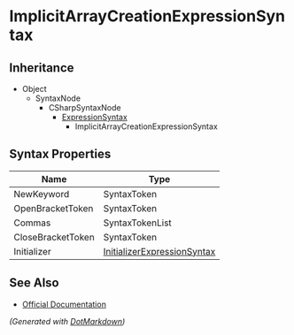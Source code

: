 # ImplicitArrayCreationExpressionSyntax

## Inheritance

* Object
  * SyntaxNode
    * CSharpSyntaxNode
      * [ExpressionSyntax](ExpressionSyntax.md)
        * ImplicitArrayCreationExpressionSyntax

## Syntax Properties

| Name              | Type                                                          |
| ----------------- | ------------------------------------------------------------- |
| NewKeyword        | SyntaxToken                                                   |
| OpenBracketToken  | SyntaxToken                                                   |
| Commas            | SyntaxTokenList                                               |
| CloseBracketToken | SyntaxToken                                                   |
| Initializer       | [InitializerExpressionSyntax](InitializerExpressionSyntax.md) |

## See Also

* [Official Documentation](https://docs.microsoft.com/en-us/dotnet/api/microsoft.codeanalysis.csharp.syntax.implicitarraycreationexpressionsyntax)


*\(Generated with [DotMarkdown](http://github.com/JosefPihrt/DotMarkdown)\)*